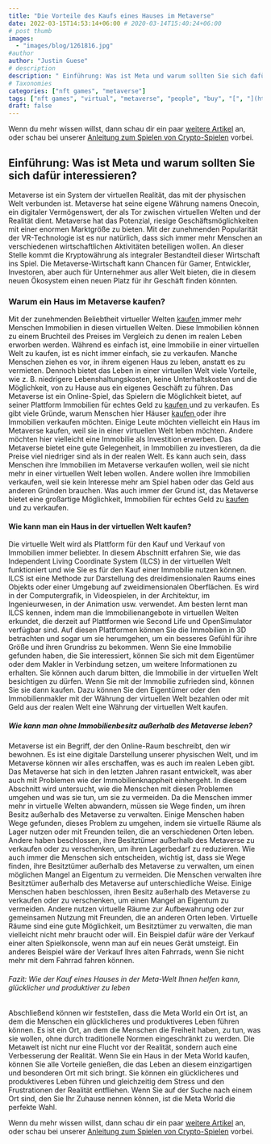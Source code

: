 ```yaml
---
title: "Die Vorteile des Kaufs eines Hauses im Metaverse"
date: 2022-03-15T14:53:14+06:00 # 2020-03-14T15:40:24+06:00
# post thumb
images:
  - "images/blog/1261816.jpg"
#author
author: "Justin Guese"
# description
description: " Einführung: Was ist Meta und warum sollten Sie sich dafür interessieren?Metaverse ist ein System der virtuellen Realität, das mit der physischen Welt verb"
# Taxonomies
categories: ["nft games", "metaverse"]
tags: ["nft games", "virtual", "metaverse", "people", "buy", "[", "](https://accounts.binance.com/en/register?ref=37092355)"]
draft: false
---
```



Wenn du mehr wissen willst, dann schau dir ein paar [weitere Artikel](/blog/) an, oder schau bei unserer [Anleitung zum Spielen von Crypto-Spielen](/services/how-do-i-get-started/) vorbei.


## Einführung: Was ist Meta und warum sollten Sie sich dafür interessieren?

Metaverse ist ein System der virtuellen Realität, das mit der physischen Welt verbunden ist. Metaverse hat seine eigene Währung namens Onecoin, ein digitaler Vermögenswert, der als Tor zwischen virtuellen Welten und der Realität dient.
Metaverse hat das Potenzial, riesige Geschäftsmöglichkeiten mit einer enormen Marktgröße zu bieten. Mit der zunehmenden Popularität der VR-Technologie ist es nur natürlich, dass sich immer mehr Menschen an verschiedenen wirtschaftlichen Aktivitäten beteiligen wollen. An dieser Stelle kommt die Kryptowährung als integraler Bestandteil dieser Wirtschaft ins Spiel.
Die Metaverse-Wirtschaft kann Chancen für Gamer, Entwickler, Investoren, aber auch für Unternehmer aus aller Welt bieten, die in diesem neuen Ökosystem einen neuen Platz für ihr Geschäft finden könnten.

### Warum ein Haus im Metaverse kaufen?

Mit der zunehmenden Beliebtheit virtueller Welten [ kaufen ](https://accounts.binance.com/en/register?ref=37092355) immer mehr Menschen Immobilien in diesen virtuellen Welten. Diese Immobilien können zu einem Bruchteil des Preises im Vergleich zu denen im realen Leben erworben werden.
Während es einfach ist, eine Immobilie in einer virtuellen Welt zu kaufen, ist es nicht immer einfach, sie zu verkaufen. Manche Menschen ziehen es vor, in ihrem eigenen Haus zu leben, anstatt es zu vermieten. Dennoch bietet das Leben in einer virtuellen Welt viele Vorteile, wie z. B. niedrigere Lebenshaltungskosten, keine Unterhaltskosten und die Möglichkeit, von zu Hause aus ein eigenes Geschäft zu führen.
Das Metaverse ist ein Online-Spiel, das Spielern die Möglichkeit bietet, auf seiner Plattform Immobilien für echtes Geld zu [ kaufen ](https://accounts.binance.com/en/register?ref=37092355) und zu verkaufen. Es gibt viele Gründe, warum Menschen hier Häuser [ kaufen ](https://accounts.binance.com/en/register?ref=37092355) oder ihre Immobilien verkaufen möchten. Einige Leute möchten vielleicht ein Haus im Metaverse kaufen, weil sie in einer virtuellen Welt leben möchten. Andere möchten hier vielleicht eine Immobilie als Investition erwerben. 
Das Metaverse bietet eine gute Gelegenheit, in Immobilien zu investieren, da die Preise viel niedriger sind als in der realen Welt. Es kann auch sein, dass Menschen ihre Immobilien im Metaverse verkaufen wollen, weil sie nicht mehr in einer virtuellen Welt leben wollen. Andere wollen ihre Immobilien verkaufen, weil sie kein Interesse mehr am Spiel haben oder das Geld aus anderen Gründen brauchen. 
Was auch immer der Grund ist, das Metaverse bietet eine großartige Möglichkeit, Immobilien für echtes Geld zu [ kaufen ](https://accounts.binance.com/en/register?ref=37092355) und zu verkaufen.

#### Wie kann man ein Haus in der virtuellen Welt kaufen?

Die virtuelle Welt wird als Plattform für den Kauf und Verkauf von Immobilien immer beliebter. In diesem Abschnitt erfahren Sie, wie das Independent Living Coordinate System (ILCS) in der virtuellen Welt funktioniert und wie Sie es für den Kauf einer Immobilie nutzen können.
ILCS ist eine Methode zur Darstellung des dreidimensionalen Raums eines Objekts oder einer Umgebung auf zweidimensionalen Oberflächen. Es wird in der Computergrafik, in Videospielen, in der Architektur, im Ingenieurwesen, in der Animation usw. verwendet.
Am besten lernt man ILCS kennen, indem man die Immobilienangebote in virtuellen Welten erkundet, die derzeit auf Plattformen wie Second Life und OpenSimulator verfügbar sind. Auf diesen Plattformen können Sie die Immobilien in 3D betrachten und sogar um sie herumgehen, um ein besseres Gefühl für ihre Größe und ihren Grundriss zu bekommen. 
Wenn Sie eine Immobilie gefunden haben, die Sie interessiert, können Sie sich mit dem Eigentümer oder dem Makler in Verbindung setzen, um weitere Informationen zu erhalten. Sie können auch darum bitten, die Immobilie in der virtuellen Welt besichtigen zu dürfen. Wenn Sie mit der Immobilie zufrieden sind, können Sie sie dann kaufen. Dazu können Sie den Eigentümer oder den Immobilienmakler mit der Währung der virtuellen Welt bezahlen oder mit Geld aus der realen Welt eine Währung der virtuellen Welt kaufen. 

##### Wie kann man ohne Immobilienbesitz außerhalb des Metaverse leben?

Metaverse ist ein Begriff, der den Online-Raum beschreibt, den wir bewohnen. Es ist eine digitale Darstellung unserer physischen Welt, und im Metaverse können wir alles erschaffen, was es auch im realen Leben gibt. Das Metaverse hat sich in den letzten Jahren rasant entwickelt, was aber auch mit Problemen wie der Immobilienknappheit einhergeht. 
In diesem Abschnitt wird untersucht, wie die Menschen mit diesen Problemen umgehen und was sie tun, um sie zu vermeiden. 
Da die Menschen immer mehr in virtuelle Welten abwandern, müssen sie Wege finden, um ihren Besitz außerhalb des Metaverse zu verwalten. Einige Menschen haben Wege gefunden, dieses Problem zu umgehen, indem sie virtuelle Räume als Lager nutzen oder mit Freunden teilen, die an verschiedenen Orten leben. Andere haben beschlossen, ihre Besitztümer außerhalb des Metaverse zu verkaufen oder zu verschenken, um ihren Lagerbedarf zu reduzieren. Wie auch immer die Menschen sich entscheiden, wichtig ist, dass sie Wege finden, ihre Besitztümer außerhalb des Metaverse zu verwalten, um einen möglichen Mangel an Eigentum zu vermeiden. Die Menschen verwalten ihre Besitztümer außerhalb des Metaverse auf unterschiedliche Weise. Einige Menschen haben beschlossen, ihren Besitz außerhalb des Metaverse zu verkaufen oder zu verschenken, um einen Mangel an Eigentum zu vermeiden. Andere nutzen virtuelle Räume zur Aufbewahrung oder zur gemeinsamen Nutzung mit Freunden, die an anderen Orten leben. 
Virtuelle Räume sind eine gute Möglichkeit, um Besitztümer zu verwalten, die man vielleicht nicht mehr braucht oder will. Ein Beispiel dafür wäre der Verkauf einer alten Spielkonsole, wenn man auf ein neues Gerät umsteigt. Ein anderes Beispiel wäre der Verkauf Ihres alten Fahrrads, wenn Sie nicht mehr mit dem Fahrrad fahren können.

###### Fazit: Wie der Kauf eines Hauses in der Meta-Welt Ihnen helfen kann, glücklicher und produktiver zu leben

Abschließend können wir feststellen, dass die Meta World ein Ort ist, an dem die Menschen ein glücklicheres und produktiveres Leben führen können. Es ist ein Ort, an dem die Menschen die Freiheit haben, zu tun, was sie wollen, ohne durch traditionelle Normen eingeschränkt zu werden. 
Die Metawelt ist nicht nur eine Flucht vor der Realität, sondern auch eine Verbesserung der Realität. Wenn Sie ein Haus in der Meta World kaufen, können Sie alle Vorteile genießen, die das Leben an diesem einzigartigen und besonderen Ort mit sich bringt. Sie können ein glücklicheres und produktiveres Leben führen und gleichzeitig dem Stress und den Frustrationen der Realität entfliehen. Wenn Sie auf der Suche nach einem Ort sind, den Sie Ihr Zuhause nennen können, ist die Meta World die perfekte Wahl.


Wenn du mehr wissen willst, dann schau dir ein paar [weitere Artikel](/blog/) an, oder schau bei unserer [Anleitung zum Spielen von Crypto-Spielen](/services/how-do-i-get-started/) vorbei.

